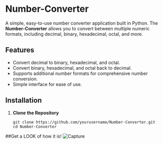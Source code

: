 # Number-Converter

A simple, easy-to-use number converter application built in Python. The **Number-Converter** allows you to convert between multiple numeric formats, including decimal, binary, hexadecimal, octal, and more.

## Features
- Convert decimal to binary, hexadecimal, and octal.
- Convert binary, hexadecimal, and octal back to decimal.
- Supports additional number formats for comprehensive number conversion.
- Simple interface for ease of use.

## Installation

1. **Clone the Repository**
   ```bash/cmd
   git clone https://github.com/yourusername/Number-Converter.git
   cd Number-Converter
##Get a LOOK of how it is!
![Capture](https://github.com/user-attachments/assets/1ae0d31e-e82f-4425-9a1b-9885cce39143)
